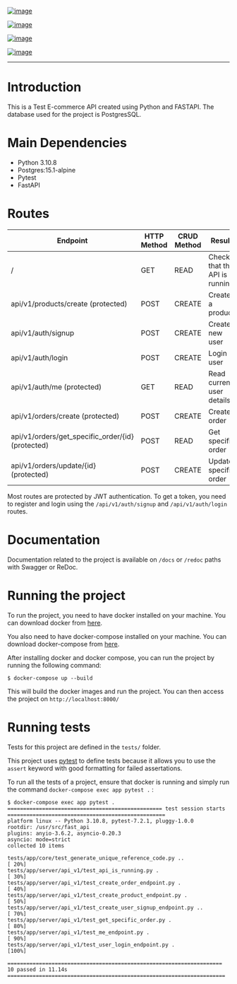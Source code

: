 [![image](https://github.com/nsidnev/fastapi-realworld-example-app/workflows/Tests/badge.svg)](https://github.com/nsidnev/fastapi-realworld-example-app)

[![image](https://github.com/nsidnev/fastapi-realworld-example-app/workflows/Styles/badge.svg)](https://github.com/nsidnev/fastapi-realworld-example-app)

[![image](https://img.shields.io/github/license/Naereen/StrapDown.js.svg)](https://github.com/nsidnev/fastapi-realworld-example-app/blob/master/LICENSE)

[![image](https://img.shields.io/badge/code%20style-black-000000.svg)](https://github.com/ambv/black)

------------------------------------------------------------------------

Introduction
==========

This is a Test E-commerce API created using Python and FASTAPI. The database used for the project is PostgresSQL.

Main Dependencies
==========

- Python 3.10.8
- Postgres:15.1-alpine
- Pytest
- FastAPI

Routes
==========

| Endpoint                                     | HTTP Method | CRUD Method | Result                        |
|----------------------------------------------|-------------|-------------|-------------------------------|
| /                                            | GET         | READ        | Check that the API is running |
| api/v1/products/create (protected)           | POST        | CREATE      | Create a product              |
| api/v1/auth/signup                           | POST        | CREATE      | Create new user               |
| api/v1/auth/login                            | POST        | CREATE      | Login user                    |
| api/v1/auth/me (protected)                   | GET         | READ        | Read current user details     |
| api/v1/orders/create (protected)             | POST        | CREATE      | Create order                  |
| api/v1/orders/get_specific_order/{id} (protected) | POST        | READ        | Get specific order       |
| api/v1/orders/update/{id} (protected) | POST        | CREATE        | Update specific order       |

Most routes are protected by JWT authentication. To get a token, you need to register and login using the `/api/v1/auth/signup` and `/api/v1/auth/login` routes.

Documentation
==========

Documentation related to the project is available on `/docs` or `/redoc` paths with Swagger or ReDoc.

Running the project
==========

To run the project, you need to have docker installed on your machine. You can download docker from [here](https://docs.docker.com/get-docker/).

You also need to have docker-compose installed on your machine. You can download docker-compose from [here](https://docs.docker.com/compose/install/).

After installing docker and docker compose, you can run the project by running the following command:

    $ docker-compose up --build

This will build the docker images and run the project. You can then access the project on `http://localhost:8000/`

Running tests
=========

Tests for this project are defined in the `tests/` folder.

This project uses [pytest](https://docs.pytest.org/) to define tests
because it allows you to use the `assert` keyword with good formatting
for failed assertations.

To run all the tests of a project, ensure that docker is running and simply run the command `docker-compose exec app pytest .` :

    $ docker-compose exec app pytest .
    ================================================= test session starts ==================================================
    platform linux -- Python 3.10.8, pytest-7.2.1, pluggy-1.0.0
    rootdir: /usr/src/fast_api
    plugins: anyio-3.6.2, asyncio-0.20.3
    asyncio: mode=strict
    collected 10 items

    tests/app/core/test_generate_unique_reference_code.py ..                                                                                               [ 20%]
    tests/app/server/api_v1/test_api_is_running.py .                                                                                                       [ 30%]
    tests/app/server/api_v1/test_create_order_endpoint.py .                                                                                                [ 40%]
    tests/app/server/api_v1/test_create_product_endpoint.py .                                                                                              [ 50%]
    tests/app/server/api_v1/test_create_user_signup_endpoint.py ..                                                                                         [ 70%]
    tests/app/server/api_v1/test_get_specific_order.py .                                                                                                   [ 80%]
    tests/app/server/api_v1/test_me_endpoint.py .                                                                                                          [ 90%]
    tests/app/server/api_v1/test_user_login_endpoint.py .                                                                                                  [100%]

    ==================================================================== 10 passed in 11.14s =====================================================================

